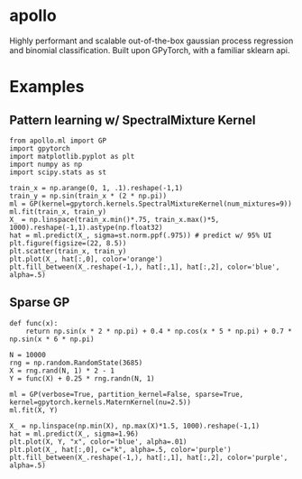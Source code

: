 # apollo
Highly performant and scalable out-of-the-box gaussian process regression and binomial classification. Built upon GPyTorch, with a familiar sklearn api.

# Examples
## Pattern learning w/ SpectralMixture Kernel
```
from apollo.ml import GP
import gpytorch
import matplotlib.pyplot as plt
import numpy as np
import scipy.stats as st

train_x = np.arange(0, 1, .1).reshape(-1,1)
train_y = np.sin(train_x * (2 * np.pi))
ml = GP(kernel=gpytorch.kernels.SpectralMixtureKernel(num_mixtures=9))
ml.fit(train_x, train_y)
X_ = np.linspace(train_x.min()*.75, train_x.max()*5, 1000).reshape(-1,1).astype(np.float32)
hat = ml.predict(X_, sigma=st.norm.ppf(.975)) # predict w/ 95% UI
plt.figure(figsize=(22, 8.5))
plt.scatter(train_x, train_y)
plt.plot(X_, hat[:,0], color='orange')
plt.fill_between(X_.reshape(-1,), hat[:,1], hat[:,2], color='blue', alpha=.5)
```
## Sparse GP
```
def func(x):
    return np.sin(x * 2 * np.pi) + 0.4 * np.cos(x * 5 * np.pi) + 0.7 * np.sin(x * 6 * np.pi)

N = 10000
rng = np.random.RandomState(3685)
X = rng.rand(N, 1) * 2 - 1
Y = func(X) + 0.25 * rng.randn(N, 1)

ml = GP(verbose=True, partition_kernel=False, sparse=True, kernel=gpytorch.kernels.MaternKernel(nu=2.5))
ml.fit(X, Y)

X_ = np.linspace(np.min(X), np.max(X)*1.5, 1000).reshape(-1,1)
hat = ml.predict(X_, sigma=1.96)
plt.plot(X, Y, "x", color='blue', alpha=.01)
plt.plot(X_, hat[:,0], c="k", alpha=.5, color='purple')
plt.fill_between(X_.reshape(-1,), hat[:,1], hat[:,2], color='purple', alpha=.5)
```
